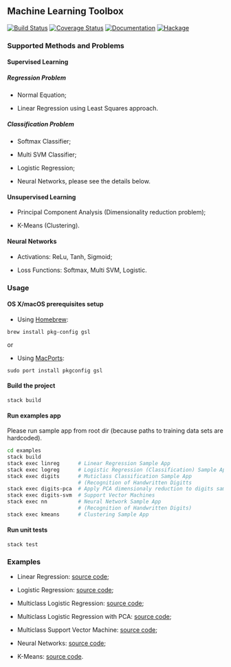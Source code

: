 ## Machine Learning Toolbox

[![Build Status](https://travis-ci.org/Alexander-Ignatyev/mltool.svg?branch=master)](https://travis-ci.org/Alexander-Ignatyev/mltool)
[![Coverage Status](https://coveralls.io/repos/github/Alexander-Ignatyev/mltool/badge.svg)](https://coveralls.io/github/Alexander-Ignatyev/mltool)
[![Documentation](https://img.shields.io/badge/mltool-documentation-blue.svg)](https://alexander-ignatyev.github.io/mltool-docs/doc/index.html)
[![Hackage](https://img.shields.io/hackage/v/mltool.svg)](https://hackage.haskell.org/package/mltool)

### Supported Methods and Problems

#### Supervised Learning

##### Regression Problem

* Normal Equation;

* Linear Regression using Least Squares approach.

##### Classification Problem

* Softmax Classifier;

* Multi SVM Classifier;

* Logistic Regression;

* Neural Networks, please see the details below.

#### Unsupervised Learning

* Principal Component Analysis (Dimensionality reduction problem);

* K-Means (Clustering).

#### Neural Networks

* Activations: ReLu, Tanh, Sigmoid;

* Loss Functions: Softmax, Multi SVM, Logistic.

### Usage

#### OS X/macOS prerequisites setup

* Using [Homebrew](https://brew.sh/):

```
brew install pkg-config gsl
```

or 

* Using [MacPorts](https://www.macports.org/):

```
sudo port install pkgconfig gsl
```

#### Build the project

    stack build

#### Run examples app

Please run sample app from root dir (because paths to training data sets are hardcoded).

```bash
cd examples
stack build
stack exec linreg      # Linear Regression Sample App
stack exec logreg      # Logistic Regression (Classification) Sample App
stack exec digits      # Muticlass Classification Sample App
                       # (Recognition of Handwritten Digitts
stack exec digits-pca  # Apply PCA dimensionaly reduction to digits sample app
stack exec digits-svm  # Support Vector Machines
stack exec nn          # Neural Network Sample App
                       # (Recognition of Handwritten Digits)
stack exec kmeans      # Clustering Sample App
```

#### Run unit tests

    stack test


### Examples

* Linear Regression: [source code](https://github.com/Alexander-Ignatyev/mltool/blob/master/examples/linear_regression/Main.hs);

* Logistic Regression: [source code](https://github.com/Alexander-Ignatyev/mltool/blob/master/examples/logistic_regression/Main.hs);

* Multiclass Logistic Regression: [source code](https://github.com/Alexander-Ignatyev/mltool/blob/master/examples/digits_classification/Main.hs);

* Multiclass Logistic Regression with PCA: [source code](https://github.com/Alexander-Ignatyev/mltool/blob/master/examples/digits_classification_pca/Main.hs);

* Multiclass Support Vector Machine: [source code](https://github.com/Alexander-Ignatyev/mltool/blob/master/examples/digits_classification_svm/Main.hs);

* Neural Networks: [source code](https://github.com/Alexander-Ignatyev/mltool/blob/master/examples/neural_networks/Main.hs);

* K-Means: [source code](https://github.com/Alexander-Ignatyev/mltool/blob/master/examples/kmeans/Main.hs).
